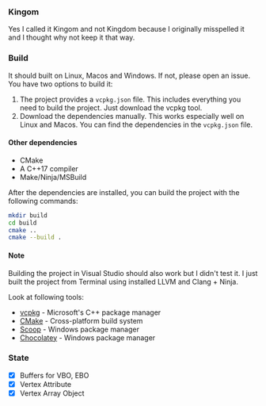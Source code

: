 ### Kingom
Yes I called it Kingom and not Kingdom because I originally misspelled it and I thought why not keep it that way.

### Build
It should built on Linux, Macos and Windows. If not, please open an issue. You have two options to build it:
1. The project provides a `vcpkg.json` file. This includes everything you need to build the project. Just download the vcpkg tool.
2. Download the dependencies manually. This works especially well on Linux and Macos. You can find the dependencies in the `vcpkg.json` file.

#### Other dependencies
- CMake
- A C++17 compiler
- Make/Ninja/MSBuild

After the dependencies are installed, you can build the project with the following commands:
```bash
mkdir build
cd build
cmake ..
cmake --build .
```

#### Note
Building the project in Visual Studio should also work but I didn't test it. I just built the project from Terminal using installed LLVM and Clang + Ninja. 

Look at following tools:
- [vcpkg](https://vcpkg.io/) - Microsoft's C++ package manager
- [CMake](https://cmake.org/) - Cross-platform build system
- [Scoop](https://scoop.sh/) - Windows package manager
- [Chocolatey](https://chocolatey.org/) - Windows package manager

### State
- [x] Buffers for VBO, EBO
- [x] Vertex Attribute
- [x] Vertex Array Object
